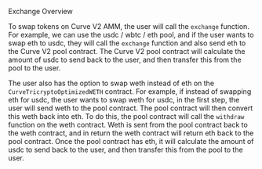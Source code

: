 Exchange Overview

To swap tokens on Curve V2 AMM, the user will call the `exchange` function. For example, we can use the usdc / wbtc / eth pool, and if the user wants to swap eth to usdc, they will call the `exchange` function and also send eth to the Curve V2 pool contract. The Curve V2 pool contract will calculate the amount of usdc to send back to the user, and then transfer this from the pool to the user.

The user also has the option to swap weth instead of eth on the `CurveTricryptoOptimizedWETH` contract. For example, if instead of swapping eth for usdc, the user wants to swap weth for usdc, in the first step, the user will send weth to the pool contract. The pool contract will then convert this weth back into eth. To do this, the pool contract will call the `withdraw` function on the weth contract. Weth is sent from the pool contract back to the weth contract, and in return the weth contract will return eth back to the pool contract. Once the pool contract has eth, it will calculate the amount of usdc to send back to the user, and then transfer this from the pool to the user.
